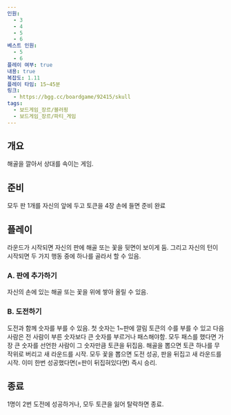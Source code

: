 ```yaml
---
인원:
  - 3
  - 4
  - 5
  - 6
베스트 인원:
  - 5
  - 6
플레이 여부: true
내용: true
복잡도: 1.11
플레이 타임: 15~45분
링크:
  - https://bgg.cc/boardgame/92415/skull
tags:
  - 보드게임_장르/블러핑
  - 보드게임_장르/파티_게임
---
```

## 개요
해골을 깔아서 상대를 속이는 게임.
## 준비
모두 판 1개를 자신의 앞에 두고 토큰을 4장 손에 들면 준비 완료
## 플레이
라운드가 시작되면 자신의 판에 해골 또는 꽃을 뒷면이 보이게 둠.
그리고 자신의 턴이 시작되면 두 가지 행동 중에 하나를 골라서 할 수 있음.
### A. 판에 추가하기
자신의 손에 있는 해골 또는 꽃을 위에 쌓아 올릴 수 있음.
### B. 도전하기
도전과 함께 숫자를 부를 수 있음. 첫 숫자는 1~판에 깔림 토큰의 수를 부를 수 있고
다음 사람은 전 사람이 부른 숫자보다 큰 숫자를 부르거나 패스해야함.
모두 패스를 했다면 가장 큰 숫자를 선언한 사람이 그 숫자만큼 토큰을 뒤집음.
해골을 뽑으면 토큰 하나를 무작위로 버리고 새 라운드를 시작.
모두 꽃을 뽑으면 도전 성공, 판을 뒤집고 새 라운드를 시작.
이미 한번 성공했다면(=판이 뒤집혀있다면) 즉시 승리.
## 종료
1명이 2번 도전에 성공하거나, 모두 토큰을 잃어 탈락하면 종료.